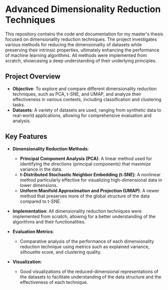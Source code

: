 # Advanced Dimensionality Reduction Techniques

This repository contains the code and documentation for my master's thesis focused on dimensionality reduction techniques. The project investigates various methods for reducing the dimensionality of datasets while preserving their intrinsic properties, ultimately enhancing the performance of machine learning algorithms. All methods were implemented from scratch, showcasing a deep understanding of their underlying principles.

## Project Overview

- **Objective**: To explore and compare different dimensionality reduction techniques, such as PCA, t-SNE, and UMAP, and analyze their effectiveness in various contexts, including classification and clustering tasks.
- **Datasets**: A variety of datasets are used, ranging from synthetic data to real-world applications, allowing for comprehensive evaluation and analysis.

## Key Features

- **Dimensionality Reduction Methods**:
  - **Principal Component Analysis (PCA)**: A linear method used for identifying the directions (principal components) that maximize variance in the data.
  - **t-Distributed Stochastic Neighbor Embedding (t-SNE)**: A nonlinear method particularly effective for visualizing high-dimensional data in lower dimensions.
  - **Uniform Manifold Approximation and Projection (UMAP)**: A newer method that preserves more of the global structure of the data compared to t-SNE.

- **Implementation**: All dimensionality reduction techniques were implemented from scratch, allowing for a better understanding of the algorithms and their functionalities.

- **Evaluation Metrics**:
  - Comparative analysis of the performance of each dimensionality reduction technique using metrics such as explained variance, silhouette score, and clustering quality.

- **Visualization**:
  - Good visualizations of the reduced-dimensional representations of the datasets to facilitate understanding of the data structure and the effectiveness of each technique.
